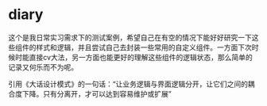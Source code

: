 # diary
这个是我日常实习需求下的测试案例，希望自己在有空的情况下能好好研究一下这些组件的样式和逻辑，并且尝试自己去封装一些常用的自定义组件。一方面下次时候时能直接cv大法，另一方面也能更好的理解这些组件的逻辑状态，那么简单的记录又何乐而不为呢。

引用《大话设计模式》的一句话：“让业务逻辑与界面逻辑分开，让它们之间的耦合度下降。只有分离开，才可以达到容易维护或扩展”
